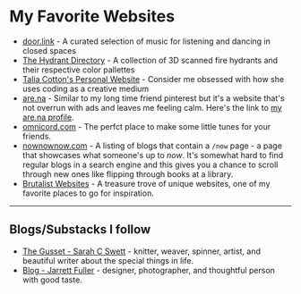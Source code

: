# My Favorite Websites

- [door.link](https://www.door.link/) - A curated selection of music for listening and dancing in closed spaces
- [The Hydrant Directory](https://www.dayroselane.com/hydrants) - A collection of 3D scanned fire hydrants and their respective color pallettes
- [Talia Cotton's Personal Website](https://taliacotton.com/) - Consider me obsessed with how she uses coding as a creative medium
- [are.na](https://www.are.na/) - Similar to my long time friend pinterest but it's a website that's not overrun with ads and leaves me feeling calm. Here's the link to [my are.na profile](https://www.are.na/gisele-fox/channels).
- [omnicord.com](https://onlineomnichord.com/) - The perfct place to make some little tunes for your friends.
- [nownownow.com](https://github.com/giselejfox/giselejfox.github.io.git) - A listing of blogs that contain a `/now` page - a page that showcases what someone's up to *now*. It's somewhat hard to find regular blogs in a search engine and this gives you a chance to scroll through new ones like flipping through books at a library.
- [Brutalist Websites](https://brutalistwebsites.com/index_backup.html) - A treasure trove of unique websites, one of my favorite places to go for inspiration.

---

## Blogs/Substacks I follow
- [The Gusset - Sarah C Swett](https://sarahcswett.substack.com/) - knitter, weaver, spinner, artist, and beautiful writer about the special things in life.
- [Blog - Jarrett Fuller](https://www.jarrettfuller.blog/) - designer, photographer, and thoughtful person with good taste.